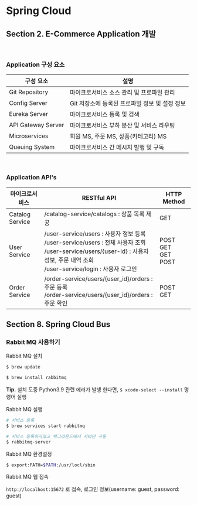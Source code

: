 # Spring Cloud


## Section 2. E-Commerce Application 개발

</br>

### Application 구성 요소

|구성 요소|설명|
|-------|---|
|Git Repository| 마이크로서비스 소스 관리 및 프로파일 관리|
|Config Server| Git 저장소에 등록된 프로파일 정보 및 설정 정보|
|Eureka Server| 마이크로서비스 등록 및 검색|
|API Gateway Server| 마이크로서비스 부하 분산 및 서비스 라우팅|
|Microservices| 회원 MS, 주문 MS, 상품(카테고리) MS|
|Queuing System| 마이크로서비스 간 메시지 발행 및 구독|

</br>

### Application API's

|마이크로서비스|RESTful API|HTTP Method|
|----------|-----------|-----------|
|Catalog Service| /catalog-service/catalogs : 상품 목록 제공 | GET |
|User Service| /user-service/users : 사용자 정보 등록</br> /user-service/users : 전체 사용자 조회</br> /user-service/users/{user-id} : 사용자 정보, 주문 내역 조회</br> /user-service/login : 사용자 로그인 | POST </br> GET </br> GET </br> POST |
|Order Service| /order-service/users/{user_id}/orders : 주문 등록</br> /order-service/users/{user_id}/orders : 주문 확인 | POST </br> GET |

## Section 8. Spring Cloud Bus

### Rabbit MQ 사용하기

Rabbit MQ 설치

```bash
$ brew update

$ brew install rabbitmq
```

__Tip.__ 설치 도중 Python3.9 관련 에러가 발생 한다면, `$ xcode-select --install` 명령어 실행

Rabbit MQ 실행

```bash
# 서비스 등록
$ brew services start rabbitmq

# 서비스 등록하지않고 백그라운드에서 서버만 구동
$ rabbitmq-server
```

Rabbit MQ 환경설정

```bash
$ export:PATH=$PATH:/usr/locl/sbin
```

Rabbit MQ 웹 접속

`http://localhost:15672` 로 접속, 로그인 정보(username: guest, password: guest)